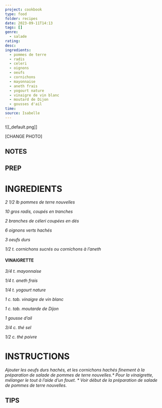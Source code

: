 ```yaml
---
project: cookbook
type: food
folder: recipes
date: 2023-09-11T14:13
tags: []
genre:
  - salade
rating: 
desc: 
ingredients:
  - pommes de terre
  - radis
  - celeri
  - oignons
  - oeufs
  - cornichons
  - mayonnaise
  - aneth frais
  - yogourt nature
  - vinaigre de vin blanc
  - moutard de Dijon
  - gousses d'ail
time: 
source: Isabelle
---
```


![[_default.png]]

[CHANGE PHOTO]


## NOTES




## PREP


# INGREDIENTS

_2 1/2 lb pommes de terre nouvelles_

_10 gros radis, coupés en tranches_

_2 branches de céleri coupées en dés_

_6 oignons verts hachés_

_3 oeufs durs_

_1/2 t. cornichons sucrés ou_
_cornichons à l’aneth_


#### VINAIGRETTE

_3/4 t. mayonnaise_

_1/4 t. aneth frais_

_1/4 t. yogourt nature_

_1 c. tab. vinaigre de vin blanc_

_1 c. tab. moutarde de Dijon_

_1 gousse d’ail_

_3/4 c. thé sel_

_1/2 c. thé poivre_

# INSTRUCTIONS

_Ajouter les oeufs durs hachés, et les cornichons_
_hachés finement à la préparation de salade_
_de pommes de terre nouvelles.* Pour la vinaigrette,_
_mélanger le tout à l’aide d’un fouet._
_* Voir début de la préparation de salade de_
_pommes de terre nouvelles._

## TIPS



